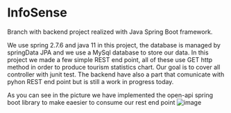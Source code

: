 # InfoSense
Branch with backend project realized with Java Spring Boot framework.

We use spring 2.7.6 and java 11 in this project, the database is managed by springData JPA and we use a MySql database to store our data.
In this project we made a few simple REST end point, all of these use GET http method in order to produce tourism statistics chart.
Our goal is to cover all controller with junit test.
The backend have also a part that comunicate with pyhon REST end point but is still a work in progress today.

As you can see in the picture we have implemented the open-api spring boot library to make eaesier to consume our rest end point
![image](https://user-images.githubusercontent.com/100279349/211349908-6f34956c-0b42-406f-a380-5083c4ce63d1.png)


